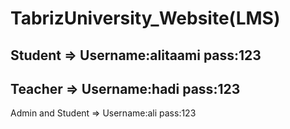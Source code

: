 # TabrizUniversity_Website(LMS)
 
 Student => Username:alitaami pass:123  
 -
 Teacher => Username:hadi pass:123
 -
 Admin and Student => Username:ali pass:123  
 
 

